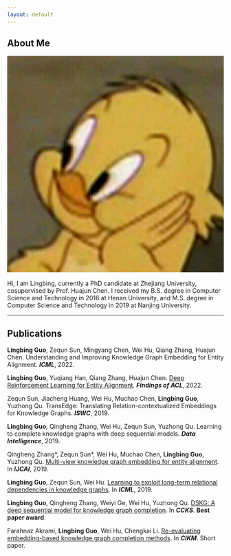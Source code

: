 ```yaml
---
layout: default
---
```


## About Me

<img class="profile-picture" src="photo.jpg">

Hi, I am Lingbing, currently a PhD candidate at Zhejiang University, cosupervised by Prof. Huajun Chen. I received my B.S. degree in
Computer Science and Technology in 2016 at Henan University, and M.S. degree in Computer Science and Technology in 2019 at Nanjing University.


---

## Publications

**Lingbing Guo**, Zequn Sun, Mingyang Chen, Wei Hu, Qiang Zhang, Huajun Chen. Understanding and Improving Knowledge Graph Embedding for Entity Alignment. ***ICML***, 2022.

**Lingbing Guo**, Yuqiang Han, Qiang Zhang, Huajun Chen. [Deep Reinforcement Learning for Entity Alignment](https://openreview.net/pdf?id=CRBzhRdkycU). ***Findings of ACL***, 2022.

Zequn Sun, Jiacheng Huang, Wei Hu, Muchao Chen, **Lingbing Guo**, Yuzhong Qu. TransEdge: Translating Relation-contextualized Embeddings for Knowledge Graphs. ***ISWC***, 2019.

**Lingbing Guo**, Qingheng Zhang, Wei Hu, Zequn Sun, Yuzhong Qu. Learning to complete knowledge graphs with deep sequential models. ***Data Intelligence***, 2019.

Qingheng Zhang*, Zequn Sun*, Wei Hu, Muchao Chen, **Lingbing Guo**, Yuzhong Qu. [Multi-view knowledge graph embedding for entity alignment](https://arxiv.org/abs/1906.02390). In ***IJCAI***, 2019.

**Lingbing Guo**, Zequn Sun, Wei Hu. [Learning to exploit long-term relational dependencies in knowledge graphs](https://arxiv.org/abs/1905.04914). In ***ICML***, 2019.

**Lingbing Guo**, Qingheng Zhang, Weiyi Ge, Wei Hu, Yuzhong Qu. [DSKG: A deep sequential model for knowledge graph completion](https://arxiv.org/abs/1810.12582). In ***CCKS***. **Best paper award**.

Farahnaz Akrami, **Lingbing Guo**, Wei Hu, Chengkai Li. [Re-evaluating embedding-based knowledge graph completion methods](http://ranger.uta.edu/~cli/pubs/2018/kgcompletion-cikm18short-akrami.pdf). In ***CIKM***. Short paper.







